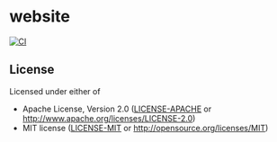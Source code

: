 # website

[![CI](https://github.com/LeHuman/website/workflows/CI/badge.svg)](https://github.com/LeHuman/website/actions)

## License

Licensed under either of

* Apache License, Version 2.0
   ([LICENSE-APACHE](LICENSE-APACHE) or <http://www.apache.org/licenses/LICENSE-2.0>)
* MIT license
   ([LICENSE-MIT](LICENSE-MIT) or <http://opensource.org/licenses/MIT>)
